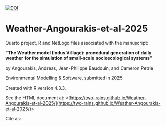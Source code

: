[![DOI](https://zenodo.org/badge/778941115.svg)](https://doi.org/10.5281/zenodo.15167114)
# Weather-Angourakis-et-al-2025

Quarto project, R and NetLogo files associated with the manuscript:

**"The Weather model (Indus Village): procedural generation of daily weather for the simulation of small-scale socioecological systems"**

by Angourakis, Andreas, Jean-Philippe Baudouin, and Cameron Petrie

Environmental Modelling & Software, submitted in 2025

Created with R version 4.3.3.

See the HTML document at: <[https://two-rains.github.io/Weather-Angourakis-et-al-2025/](https://two-rains.github.io/Weather-Angourakis-et-al-2025/)>

Cite as:
